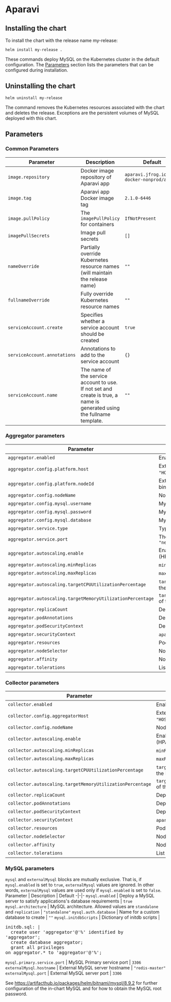 # Aparavi

<!-- ## Introduction -->

<!-- ## Prerequisites -->

## Installing the chart

To install the chart with the release name my-release:

```shell
helm install my-release .
```

These commands deploy MySQL on the Kubernetes cluster in the default configuration. The [Parameters](#Parameters) section lists the parameters that can be configured during installation.

## Uninstalling the chart

```shell
helm uninstall my-release
```

The command removes the Kubernetes resources associated with the chart and deletes the release. Exceptions are the persistent volumes of MySQL deployed with this chart.

## Parameters

### Common Parameters

Parameter | Description | Default
-|-|-
`image.repository` | Docker image repository of Aparavi app | `aparavi.jfrog.io/app-docker-nonprod/app`
`image.tag` | Aparavi app Docker image tag | `2.1.0-6446`
`image.pullPolicy` | The `imagePullPolicy` for containers | `IfNotPresent`
`imagePullSecrets` | Image pull secrets | `[]`
`nameOverride` | Partially override Kubernetes resource names (will maintain the release name) | `""`
`fullnameOverride` | Fully override Kubernetes resource names | `""`
`serviceAccount.create` | Specifies whether a service account should be created | `true`
`serviceAccount.annotations` | Annotations to add to the service account | `{}`
`serviceAccount.name` | The name of the service account to use. If not set and create is true, a name is generated using the fullname template. | `""`

### Aggregator parameters

Parameter | Description | Default
-|-|-
`aggregator.enabled` | Enable aggregator | `true`
`aggregator.config.platform.host` | External Aparavi Platform host in `"HOSTNAME:PORT"` format | `""`
`aggregator.config.platform.nodeId` | External Aparavi Platform nodeId to bind to | `""`
`aggregator.config.nodeName` | Node name of this instance | `"aggregator"`
`aggregator.config.mysql.username` | MySQL username | `"aggregator"`
`aggregator.config.mysql.password` | MySQL password | `"aggregator"`
`aggregator.config.mysql.database` | MySQL database | `"aggregator"`
`aggregator.service.type` | Type of the Service | `"CluserIP"`
`aggregator.service.port` | The port of the Service named `"net"` | `9545`
`aggregator.autoscaling.enable` | Enable Horizontal Pod Autoscaler (HPA) | `false`
`aggregator.autoscaling.minReplicas` | `minReplicas` of the HPA | `1`
`aggregator.autoscaling.maxReplicas` | `maxReplicas` of the HPA | `100`
`aggregator.autoscaling.targetCPUUtilizationPercentage` | `targetCPUUtilizationPercentage` of the HPA | `80`
`aggregator.autoscaling.targetMemoryUtilizationPercentage` | `targetMemoryUtilizationPercentage` of the HPA | None:
`aggregator.replicaCount` | Deployment `replicas` | `1`
`aggregator.podAnnotations` | Deployment pod annotations | `{}`
`aggregator.podSecurityContext` | Deployment pod `securityContext` | `{}`
`aggregator.securityContext` | `aparavi` container `securityContext` | `{}`
`aggregator.resources` | Pod resource requests and limits | `{}`
`aggregator.nodeSelector` | Node labels for pod assignment | `{}`
`aggregator.affinity` | Node/Pod affinities | `{}`
`aggregator.tolerations` | List of Node taints to tolerate | `[]`

### Collector parameters

Parameter | Description | Default
-|-|-
`collector.enabled` | Enable aggregator | `true`
`collector.config.aggregatorHost` | External Aparavi Aggregator host in `"HOSTNAME:PORT"` format | `""`
`collector.config.nodeName` | Node name of this instance | `"collector"`
`collector.autoscaling.enable` | Enable Horizontal Pod Autoscaler (HPA) | `false`
`collector.autoscaling.minReplicas` | `minReplicas` of the HPA | `1`
`collector.autoscaling.maxReplicas` | `maxReplicas` of the HPA | `100`
`collector.autoscaling.targetCPUUtilizationPercentage` | `targetCPUUtilizationPercentage` of the HPA | `80`
`collector.autoscaling.targetMemoryUtilizationPercentage` | `targetMemoryUtilizationPercentage` of the HPA | None:
`collector.replicaCount` | Deployment `replicas` | `1`
`collector.podAnnotations` | Deployment pod annotations | `{}`
`collector.podSecurityContext` | Deployment pod `securityContext` | `{}`
`collector.securityContext` | `aparavi` container `securityContext` | `{}`
`collector.resources` | Pod resource requests and limits | `{}`
`collector.nodeSelector` | Node labels for pod assignment | `{}`
`collector.affinity` | Node/Pod affinities | `{}`
`collector.tolerations` | List of Node taints to tolerate | `[]`

### MySQL parameters

`mysql` and `externalMysql` blocks are mutually exclusive. That is, if `mysql.enabled` is set to `true`, `externalMysql` values are ignored. In other words, `externalMysql` values are used only if `mysql.enabled` is set to `false`.
Parameter | Description | Default
-|-|-
`mysql.enabled` | Deploy a MySQL server to satisfy applications's database requirements | `true`
`mysql.architecture` | MySQL architecture. Allowed values are `standalone` and `replication` | `"standalone"`
`mysql.auth.database` | Name for a custom database to create | `""`
`mysql.initdbScripts` | Dictionary of initdb scripts | <pre>initdb.sql: \|<br>&emsp; create user 'aggregator'@'%' identified by 'aggregator';<br>&emsp; create database aggregator;<br>&emsp; grant all privileges on aggregator.* to 'aggregator'@'%';</pre>
`mysql.primary.service.port` | MySQL Primary service port | `3306`
`externalMysql.hostname` | External MySQL server hostname | `"redis-master"`
`externalMysql.port` | External MySQL server port | `3306`

See https://artifacthub.io/packages/helm/bitnami/mysql/8.9.2 for further configuration of the in-chart MySQL and for how to obtain the MySQL root password.
